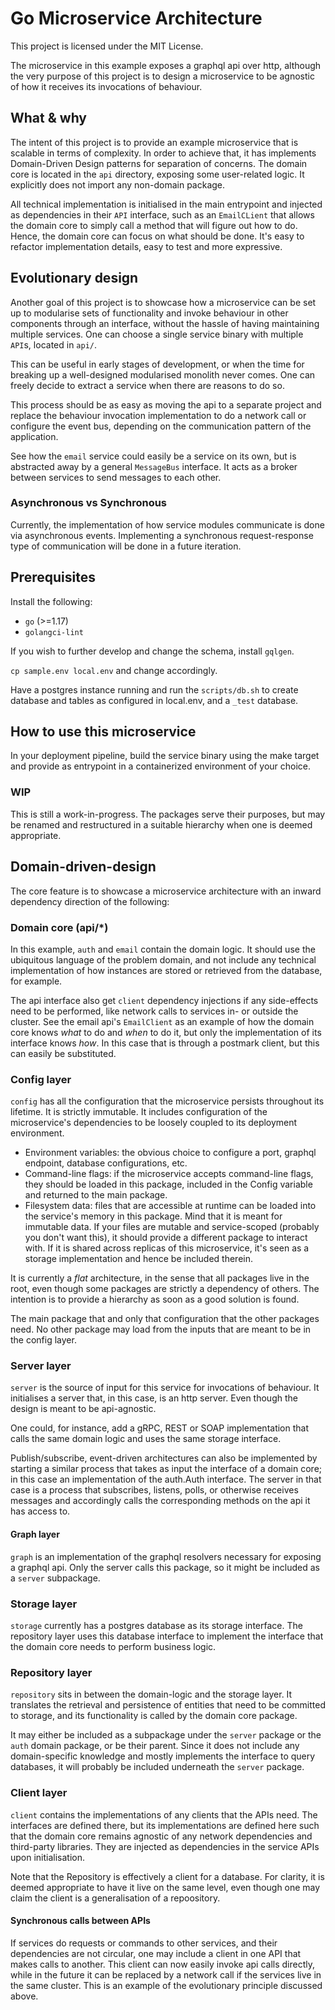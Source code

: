 # Go Microservice Architecture

This project is licensed under the MIT License.

The microservice in this example exposes a graphql api over http, although the very purpose of this project is to design a microservice to be agnostic of how it receives its invocations of behaviour. 

## What & why

The intent of this project is to provide an example microservice that is scalable in terms of complexity. In order to achieve that, it has implements Domain-Driven Design patterns for separation of concerns. The domain core is located in the `api` directory, exposing some user-related logic. It explicitly does not import any non-domain package.

All technical implementation is initialised in the main entrypoint and injected as dependencies in their `API` interface, such as an `EmailCLient` that allows the domain core to simply call a method that will figure out how to do. Hence, the domain core can focus on what should be done. It's easy to refactor implementation details, easy to test and more expressive.

## Evolutionary design

Another goal of this project is to showcase how a microservice can be set up to modularise sets of functionality and invoke behaviour in other components through an interface, without the hassle of having maintaining multiple services. One can choose a single service binary with multiple `API`s, located in `api/`. 

This can be useful in early stages of development, or when the time for breaking up a well-designed modularised monolith never comes. One can freely decide to extract a service when there are reasons to do so. 

This process should be as easy as moving the api to a separate project and replace the behaviour invocation implementation to do a network call or configure the event bus, depending on the communication pattern of the application.

See how the `email` service could easily be a service on its own, but is abstracted away by a general `MessageBus` interface. It acts as a broker between services to send messages to each other.

### Asynchronous vs Synchronous

Currently, the implementation of how service modules communicate is done via asynchronous events. Implementing a synchronous request-response type of communication will be done in a future iteration.

## Prerequisites

Install the following:
- `go` (>=1.17)
- `golangci-lint`

If you wish to further develop and change the schema, install `gqlgen`.

`cp sample.env local.env` and change accordingly.

Have a postgres instance running and run the `scripts/db.sh` to create database and tables as configured in local.env, and a `_test` database.

## How to use this microservice

In your deployment pipeline, build the service binary using the make target and provide as entrypoint in a containerized environment of your choice.

### WIP

This is still a work-in-progress. The packages serve their purposes, but may be renamed and restructured in a suitable hierarchy when one is deemed appropriate.

## Domain-driven-design
The core feature is to showcase a microservice architecture with an inward dependency direction of the following:

### Domain core (api/*)

In this example, `auth` and `email` contain the domain logic. It should use the ubiquitous language of the problem domain, and not include any technical implementation of how instances are stored or retrieved from the database, for example.

The api interface also get `client` dependency injections if any side-effects need to be performed, like network calls to services in- or outside the cluster. See the email api's `EmailClient` as an example of how the domain core knows _what_ to do and _when_ to do it, but only the implementation of its interface knows _how_. In this case that is through a postmark client, but this can easily be substituted.

### Config layer
`config` has all the configuration that the microservice persists throughout its lifetime. It is strictly immutable. It includes configuration of the microservice's dependencies to be loosely coupled to its deployment environment.

- Environment variables: the obvious choice to configure a port, graphql endpoint, database configurations, etc.
- Command-line flags: if the microservice accepts command-line flags, they should be loaded in this package, included in the Config variable and returned to the main package.
- Filesystem data: files that are accessible at runtime can be loaded into the service's memory in this package. Mind that it is meant for immutable data. If your files are mutable and service-scoped (probably you don't want this), it should provide a different package to interact with. If it is shared across replicas of this microservice, it's seen as a storage implementation and hence be included therein.

It is currently a _flat_ architecture, in the sense that all packages live in the root, even though some packages are strictly a dependency of others. The intention is to provide a hierarchy as soon as a good solution is found.

The main package that and only that configuration that the other packages need. No other package may load from the inputs that are meant to be in the config layer.

### Server layer

`server` is the source of input for this service for invocations of behaviour. It initialises a server that, in this case, is an http server. Even though the design is meant to be api-agnostic. 

One could, for instance, add a gRPC, REST or SOAP implementation that calls the same domain logic and uses the same storage interface.

Publish/subscribe, event-driven architectures can also be implemented by starting a similar process that takes as input the interface of a domain core; in this case an implementation of the auth.Auth interface. The server in that case is a process that subscribes, listens, polls, or otherwise receives messages and accordingly calls the corresponding methods on the api it has access to.

#### Graph layer

`graph` is an implementation of the graphql resolvers necessary for exposing a graphql api. Only the server calls this package, so it might be included as a `server` subpackage.

### Storage layer

`storage` currently has a postgres database as its storage interface. The repository layer uses this database interface to implement the interface that the domain core needs to perform business logic.

### Repository layer

`repository` sits in between the domain-logic and the storage layer. It translates the retrieval and persistence of entities that need to be committed to storage, and its functionality is called by the domain core package. 

It may either be included as a subpackage under the `server` package or the `auth` domain package, or be their parent. Since it does not include any domain-specific knowledge and mostly implements the interface to query databases, it will probably be included underneath the `server` package.

### Client layer

`client` contains the implementations of any clients that the APIs need. The interfaces are defined there, but its implementations are defined here such that the domain core remains agnostic of any network dependencies and third-party libraries. They are injected as dependencies in the service APIs upon initialisation.

Note that the Repository is effectively a client for a database. For clarity, it is deemed appropriate to have it live on the same level, even though one may claim the client is a generalisation of a repoository.

#### Synchronous calls between APIs

If services do requests or commands to other services, and their dependencies are not circular, one may include a client in one API that makes calls to another. This client can now easily invoke api calls directly, while in the future it can be replaced by a network call if the services live in the same cluster. This is an example of the evolutionary principle discussed above.
